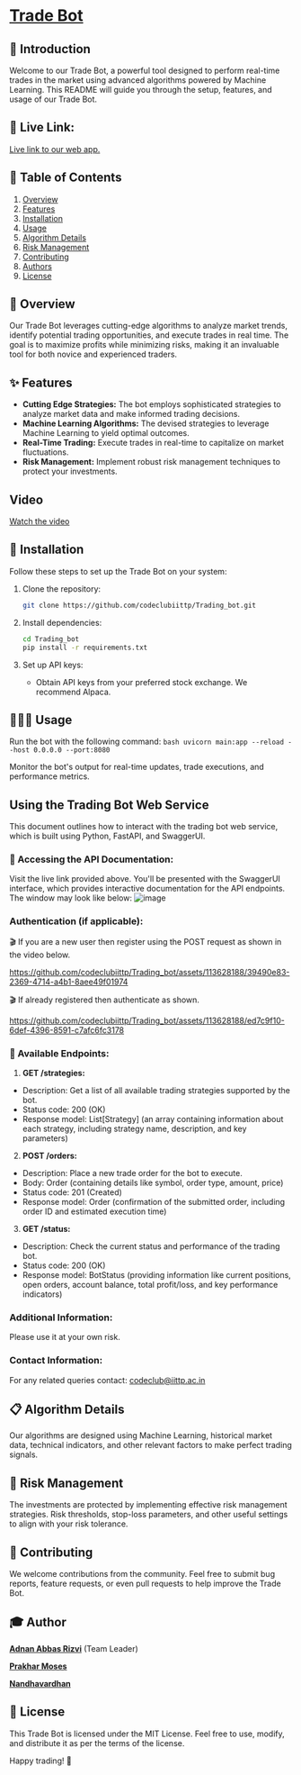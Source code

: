  #                         [Trade Bot](https://aptradebot.netlify.app/)

## 📖 Introduction

Welcome to our Trade Bot, a powerful tool designed to perform real-time trades in the market using advanced algorithms powered by Machine Learning. This README will guide you through the setup, features, and usage of our Trade Bot.

## 🚀 Live Link:

[Live link to our web app.](https://aptradebot.netlify.app/)

## 📝 Table of Contents

1. [Overview](#overview)
2. [Features](#features)
3. [Installation](#installation)
4. [Usage](#usage)
5. [Algorithm Details](#algorithm-details)
6. [Risk Management](#risk-management)
7. [Contributing](#contributing)
8. [Authors](#authors)
9. [License](#license)

## 📝 Overview

Our Trade Bot leverages cutting-edge algorithms to analyze market trends, identify potential trading opportunities, and execute trades in real time. The goal is to maximize profits while minimizing risks, making it an invaluable tool for both novice and experienced traders.

## ✨ Features

- **Cutting Edge Strategies:** The bot employs sophisticated strategies to analyze market data and make informed trading decisions.
- **Machine Learning Algorithms:** The devised strategies to leverage Machine Learning to yield optimal outcomes.
- **Real-Time Trading:** Execute trades in real-time to capitalize on market fluctuations.
- **Risk Management:** Implement robust risk management techniques to protect your investments.

## Video
[Watch the video](https://youtu.be/SzJ85-m_bYw)

## 📲 Installation

Follow these steps to set up the Trade Bot on your system:

1. Clone the repository:
    ```bash
    git clone https://github.com/codeclubiittp/Trading_bot.git
    ```

2. Install dependencies:
    ```bash
    cd Trading_bot
    pip install -r requirements.txt
    ```

3. Set up API keys:
    - Obtain API keys from your preferred stock exchange. We recommend Alpaca.

##  🧑🏽‍💻 Usage
Run the bot with the following command:
    ```bash
    uvicorn main:app --reload --host 0.0.0.0 --port:8080
    ```

Monitor the bot's output for real-time updates, trade executions, and performance metrics.

## Using the Trading Bot Web Service

This document outlines how to interact with the trading bot web service, which is built using Python, FastAPI, and SwaggerUI.


### 📜 Accessing the API Documentation:

Visit the live link provided above.
You'll be presented with the SwaggerUI interface, which provides interactive documentation for the API endpoints. The window may look like below:
![image](https://github.com/codeclubiittp/Trading_bot/assets/113628188/81884732-4512-4480-8f45-62e76c01d951)


### Authentication (if applicable):

🎬 If you are a new user then register using the POST request as shown in the video below.

https://github.com/codeclubiittp/Trading_bot/assets/113628188/39490e83-2369-4714-a4b1-8aee49f01974

🎬 If already registered then authenticate as shown.

https://github.com/codeclubiittp/Trading_bot/assets/113628188/ed7c9f10-6def-4396-8591-c7afc6fc3178

### 📎 Available Endpoints:

1. **GET /strategies:**
<ul>
<li>Description: Get a list of all available trading strategies supported by the bot.</li>
<li>Status code: 200 (OK)</li>
<li>Response model: List[Strategy] (an array containing information about each strategy, including strategy name, description, and key parameters)</li>
</ul>

2. **POST /orders:**
<ul>
<li>Description: Place a new trade order for the bot to execute.</li>
<li>Body: Order (containing details like symbol, order type, amount, price)</li>
<li>Status code: 201 (Created)</li>
<li>Response model: Order (confirmation of the submitted order, including order ID and estimated execution time)</li>
</ul>

3. **GET /status:**
<ul>
<li>Description: Check the current status and performance of the trading bot.</li>
<li>Status code: 200 (OK)</li>
<li>Response model: BotStatus (providing information like current positions, open orders, account balance, total profit/loss, and key performance indicators)</li>
</ul>

### Additional Information:

Please use it at your own risk.

### Contact Information:

For any related queries contact: <a href = 'mailto:codeclub@iittp.ac.in'>codeclub@iittp.ac.in</a>

## 📋 Algorithm Details
Our algorithms are designed using Machine Learning, historical market data, technical indicators, and other relevant factors to make perfect trading signals.

## 🦟 Risk Management
The investments are protected by implementing effective risk management strategies. Risk thresholds, stop-loss parameters, and other useful settings to align with your risk tolerance.

## 👷 Contributing
We welcome contributions from the community. Feel free to submit bug reports, feature requests, or even pull requests to help improve the Trade Bot.

## 🎓 Author

<p>  <a href="https://github.com/riz-adnan"><b>Adnan Abbas Rizvi</b><a/> (Team Leader)<p/>
<p> <a href="https://github.com/prakharmoses"><b>Prakhar Moses </b><a/></p>
<p> <a href="https://github.com/cs21b037iittp"><b>Nandhavardhan </b><a/></p>

## 📰 License
This Trade Bot is licensed under the MIT License. Feel free to use, modify, and distribute it as per the terms of the license.

Happy trading! 🚀
